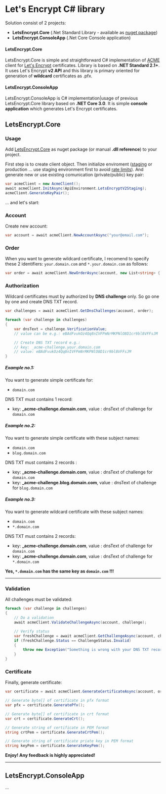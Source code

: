 # Let's Encrypt C# library

Solution consist of 2 projects:
* **LetsEncrypt.Core** (.Net Standard Library - available as [nuget package](https://TODO))
* **LetsEncrypt.ConsoleApp** (.Net Core Console application)

#### LetsEncrypt.Core

LetsEncrypt.Core is simple and straightforward C# implementation of [ACME](https://en.wikipedia.org/wiki/Automated_Certificate_Management_Environment) client for [Let's Encrypt](https://letsencrypt.org/) certificates. Library is based on **.NET Standard 2.1+**.
It uses Let's Encrypt **v2 API** and this library is primary oriented for generation of **wildcard** certificates as .pfx. 

#### LetsEncrypt.ConsoleApp

LetsEncrypt.ConsoleApp is C# implementation|usage of previous LetsEncrypt.Core library based on **.NET Core 3.0**. It is simple **console application** which generates Let's Encrypt certificates. 


## LetsEncrypt.Core

### Usage

Add [LetsEncrypt.Core](https://TODO) as nuget package (or manual **.dll reference**) to your project.

First step is to create client object. Then initialize enviroment ([staging](https://letsencrypt.org/docs/staging-environment/) or production ... use staging environment first to avoid [rate limits](https://letsencrypt.org/docs/rate-limits/)). And generate new or use existing comunication (private/public) key pair:

```cs
var acmeClient = new AcmeClient();
await acmeClient.InitAsync(ApiEnvironment.LetsEncryptV2Staging);
acmeClient.GenerateKeyPair();
```

... and let's start:

### Account

Create new account: 
```cs
var account = await acmeClient.NewAccountAsync("your@email.com");
```

### Order

When you want to generate wildcard certificate, I recomend to specify these 2 identifiers: `your.domain.com` and  `*.your.domain.com` as follows:
```cs
var order = await acmeClient.NewOrderAsync(account, new List<string> { "your.domain.com", "*.your.domain.com" });
```

### Authorization

Wildcard certificates must by authorized by **DNS challenge** only. So go one by one and create DNS TXT record. 
```cs
var challenges = await acmeClient.GetDnsChallenges(account, order);

foreach (var challenge in challenges)
{  
    var dnsText = challenge.VerificationValue;
    // value can be e.g.: eBAdFvukOz4Qq8nIVFPmNrMKPNlO8D1cr9bl8VFFsJM

    // Create DNS TXT record e.g.:
    // key: _acme-challenge.your.domain.com 
    // value: eBAdFvukOz4Qq8nIVFPmNrMKPNlO8D1cr9bl8VFFsJM
}
```

##### Example no.1: 

You want to generate simple certificate for:
* `domain.com`
  
DNS TXT must contains 1 record:
* key: **_acme-challenge.domain.com**, value : dnsText of challenge for `domain.com`

##### Example no.2: 

You want to generate simple certificate with these subject names:
* `domain.com`
* `blog.domain.com` 
  
DNS TXT must contains 2 records :
* key: **_acme-challenge.domain.com**, value : dnsText of challenge for `domain.com`
* key: **_acme-challenge.blog.domain.com**, value : dnsText of challenge for `blog.domain.com` 

##### Example no.3: 

You want to generate wildcard certificate with these subject names:
* `domain.com`
* `*.domain.com` 
  
DNS TXT must contains 2 records:
* key: **_acme-challenge.domain.com**, value : dnsText of challenge for `domain.com`
* key: **_acme-challenge.domain.com**, value : dnsText of challenge for `*.domain.com`

**Yes, `*.domain.com` has the same key as `domain.com` !!!**

---


### Validation

All challenges must be validated:

```cs
foreach (var challenge in challenges)
{
    // Do a validation
    await acmeClient.ValidateChallengeAsync(account, challenge);

    // Verify status 
    var freshChallenge = await acmeClient.GetChallengeAsync(account, challenge);
    if (freshChallenge.Status == ChallengeStatus.Invalid)
    {
        throw new Exception("Something is wrong with your DNS TXT record(s)!");
    }
}
```

### Certificate

Finally, generate certificate:

```cs
var certificate = await acmeClient.GenerateCertificateAsync(account, order, "your.domain.com", "YourSuperSecretPasswordToCertificate");

// Generate byte[] of certificate in pfx format
var pfx = certificate.GeneratePfx();

// Generate byte[] of certificate in crt format
var crt = certificate.GenerateCrt();

// Generate string of certificate in PEM format 
string crtPem = certificate.GenerateCrtPem();

// Generate string of certificate priate key in PEM format 
string keyPem = certificate.GenerateKeyPem();
```

**Enjoy! Any feedback is highly appreciated!**

---

## LetsEncrypt.ConsoleApp
...


